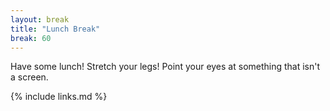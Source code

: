 ```yaml
---
layout: break
title: "Lunch Break"
break: 60
---
```


Have some lunch! Stretch your legs! Point your eyes at something that isn't a screen.

{% include links.md %}
